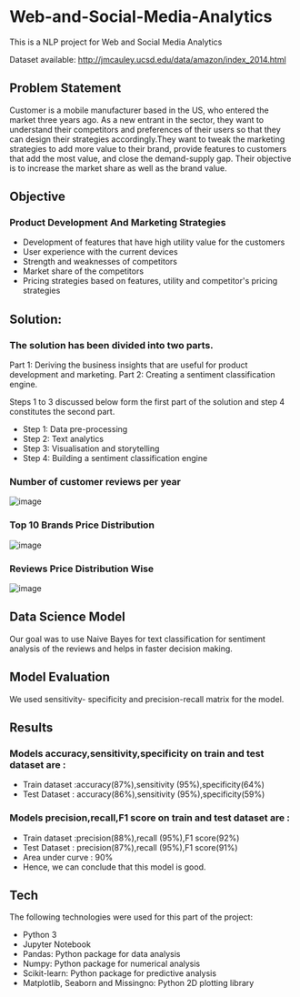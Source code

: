 # Web-and-Social-Media-Analytics

This is a NLP project for Web and Social Media Analytics

Dataset available: http://jmcauley.ucsd.edu/data/amazon/index_2014.html

## Problem Statement

Customer is a mobile manufacturer based in the US, who entered the market three years ago. As a new entrant in the sector, they want to understand their competitors and preferences of their users so that they can design their strategies accordingly.They want to tweak the marketing strategies to add more value to their brand, provide features to customers that add the most value, and close the demand-supply gap. Their objective is to increase the market share as well as the brand value.

## Objective

### Product Development And Marketing Strategies
- Development of features that have high utility value for the customers
- User experience with the current devices
- Strength and weaknesses of competitors
- Market share of the competitors
- Pricing strategies based on features, utility and competitor's pricing strategies

## Solution:

### The solution has been divided into two parts.
Part 1: Deriving the business insights that are useful for product development and marketing.
Part 2: Creating a sentiment classification engine.

Steps 1 to 3 discussed below form the first part of the solution and step 4 constitutes the second part. 
- Step 1: Data pre-processing
- Step 2: Text analytics
- Step 3: Visualisation and storytelling
- Step 4: Building a sentiment classification engine

### Number of customer reviews per year
![image](https://user-images.githubusercontent.com/76435558/167936319-db08a089-606a-43d6-b081-b2c506eca6d6.png)

### Top 10 Brands Price Distribution
![image](https://user-images.githubusercontent.com/76435558/167936805-e50efc6e-ea3a-492a-a1c7-49136c00b33b.png)

### Reviews Price Distribution Wise
![image](https://user-images.githubusercontent.com/76435558/167937454-3d1cdafa-e169-4490-a256-aafb3676d447.png)

## Data Science Model
Our goal was to use Naive Bayes for text classification for sentiment analysis of the reviews and helps in faster decision making.

## Model Evaluation
We used sensitivity- specificity and precision-recall matrix for the model.

## Results

### Models accuracy,sensitivity,specificity on train and test dataset are :
- Train dataset :accuracy(87%),sensitivity (95%),specificity(64%)
- Test Dataset : accuracy(86%),sensitivity (95%),specificity(59%)

### Models precision,recall,F1 score on train and test dataset are :
- Train dataset :precision(88%),recall (95%),F1 score(92%)
- Test Dataset : precision(87%),recall (95%),F1 score(91%)
- Area under curve : 90%
- Hence, we can conclude that this model is good.

## Tech
The following technologies were used for this part of the project:
- Python 3
- Jupyter Notebook
- Pandas: Python package for data analysis
- Numpy: Python package for numerical analysis
- Scikit-learn: Python package for predictive analysis
- Matplotlib, Seaborn and Missingno: Python 2D plotting library
